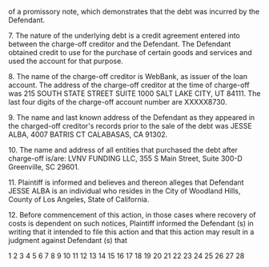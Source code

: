 of a promissory note, which demonstrates that the debt was incurred
by the Defendant.

7\. The nature of the underlying debt is a credit agreement
entered into between the charge-off creditor and the Defendant. The
Defendant obtained credit to use for the purchase of certain goods
and services and used the account for that purpose.

8\. The name of the charge-off creditor is WebBank, as issuer
of the loan account. The address of the charge-off creditor at the
time of charge-off was 215 SOUTH STATE STREET SUITE 1000 SALT LAKE
CITY, UT 84111. The last four digits of the charge-off account
number are XXXXX8730.

9\. The name and last known address of the Defendant as they
appeared in the charged-off creditor's records prior to the sale of
the debt was JESSE ALBA, 4007 BATRIS CT CALABASAS, CA 91302.

10\. The name and address of all entities that purchased the
debt after charge-off is/are: LVNV FUNDING LLC, 355 S Main Street,
Suite 300-D Greenville, SC 29601.

11\. Plaintiff is informed and believes and thereon alleges
that Defendant JESSE ALBA is an individual who resides in the City
of Woodland Hills, County of Los Angeles, State of California.

12\. Before commencement of this action, in those cases where
recovery of costs is dependent on such notices, Plaintiff informed
the Defendant (s) in writing that it intended to file this action and
that this action may result in a judgment against Defendant (s) that

<!-- PageNumber="3" -->
<!-- PageFooter="Complaint" -->

1
2
3
4
5
6
7
8
9
10
11
12
13
14
15
16
17
18
19
20
21
22
23
24
25
26
27
28

<!-- PageBreak -->

